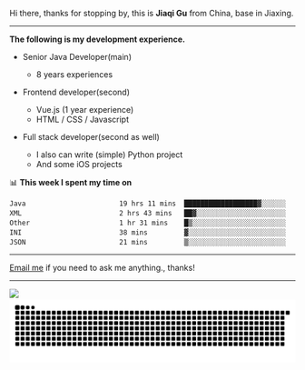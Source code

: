 Hi there, thanks for stopping by, this is **Jiaqi Gu** from China, base in Jiaxing.

---

**The following is my development experience.**

- Senior Java Developer(main)
  - 8 years experiences

- Frontend developer(second)
  - Vue.js (1 year experience)
  - HTML / CSS / Javascript
  
- Full stack developer(second as well)
  - I also can write (simple) Python project
  - And some iOS projects

📊 **This week I spent my time on**
<!--START_SECTION:waka-->

```txt
Java                       19 hrs 11 mins  ██████████████████▓░░░░░░   74.46 %
XML                        2 hrs 43 mins   ██▓░░░░░░░░░░░░░░░░░░░░░░   10.55 %
Other                      1 hr 31 mins    █▒░░░░░░░░░░░░░░░░░░░░░░░   05.92 %
INI                        38 mins         ▓░░░░░░░░░░░░░░░░░░░░░░░░   02.49 %
JSON                       21 mins         ▒░░░░░░░░░░░░░░░░░░░░░░░░   01.40 %
```

<!--END_SECTION:waka-->

---

[Email me](mailto:htk2klwgr@mozmail.com?subject=Hiring_from_GitHub) if you need to ask me anything., thanks!

---

![]( https://visitor-badge.glitch.me/badge?page_id=githubgujiaqi)
![]( https://github.com/droid-Q/droid-Q/raw/output/github-contribution-grid-snake.svg#gh-dark-mode-only)
